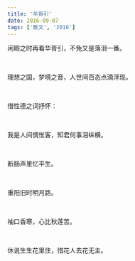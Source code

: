 ```yaml
---
title: '华胥引'
date: 2016-09-07
tags: ['散文', '2016']
---
```


闲暇之时再看华胥引，不免又是落泪一番。

<br/>

理想之国，梦境之音，人世间百态点滴浮现。

<br/>

借性德之词抒怀：

<br/>

我是人间惆怅客，知君何事泪纵横。

<br/>

断肠声里忆平生。

<br/>

重阳旧时明月路。

<br/>

袖口香寒，心比秋莲苦。

<br/>

休说生生花里住，惜花人去花无主。

<br/>
